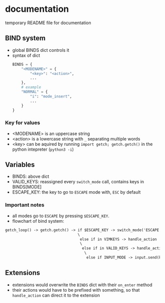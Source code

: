 # documentation
temporary README file for documentation

## BIND system
- global BINDS dict controls it
- syntax of dict
    ```python
    BINDS = {
        "<MODENAME>" = {
            "<key>": "<action>",
            ...
        },
        # example
        "NORMAL" = {
            "i": "mode_insert",
            ...
        }
    }
    ```
### Key for values
- \<MODENAME\> is an uppercase string
- \<action\> is a lowercase string with `_` separating multiple words
- \<key\> can be aquired by running `import getch; getch.getch()` in the python intepreter (`python3 -i`)

## Variables
- BINDS: above dict
- VALID_KEYS: reassigned every `switch_mode` call, contains keys in BINDS[MODE]
- ESCAPE_KEY: the key to go to `ESCAPE` mode with, `ESC` by default

### Important notes
- all modes go to `ESCAPE` by pressing `$ESCAPE_KEY`.
- flowchart of bind system:
```md
getch_loop() -> getch.getch() -> if $ESCAPE_KEY -> switch_mode('ESCAPE')
                                 \
                                  else if in VIMKEYS -> handle_action
                                  \
                                   else if in VALID_KEYS -> handle_action
                                    \ 
                                     else if INPUT_MODE -> input.send(key)
```

## Extensions
- extensions would overwrite the `BINDS` dict with their `on_enter` method
- their actions would have to be prefixed with something, so that `handle_action` can direct it to the extension
